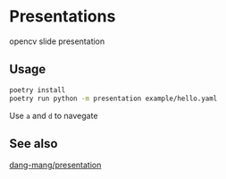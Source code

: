 # Presentations
opencv slide presentation

## Usage

```sh
poetry install
poetry run python -m presentation example/hello.yaml
```

Use `a` and `d` to navegate

## See also

[dang-mang/presentation](https://github.com/dang-mang/presentation)


